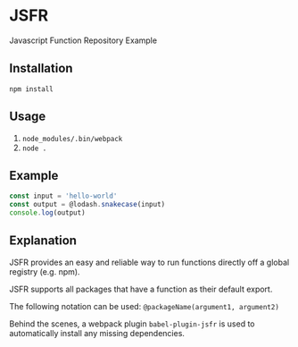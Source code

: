 # JSFR

Javascript Function Repository Example

## Installation

`npm install`

## Usage

1. `node_modules/.bin/webpack`
2. `node .`

## Example

```js
const input = 'hello-world'
const output = @lodash.snakecase(input)
console.log(output)
```

## Explanation

JSFR provides an easy and reliable way to run functions directly off a global registry (e.g. npm).

JSFR supports all packages that have a function as their default export.

The following notation can be used: `@packageName(argument1, argument2)`

Behind the scenes, a webpack plugin `babel-plugin-jsfr` is used to automatically install any missing dependencies.

